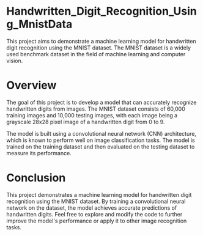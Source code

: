 # Handwritten_Digit_Recognition_Using_MnistData

This project aims to demonstrate a machine learning model for handwritten digit recognition using the MNIST dataset. The MNIST dataset is a widely used benchmark dataset in the field of machine learning and computer vision.

# Overview
The goal of this project is to develop a model that can accurately recognize handwritten digits from images. The MNIST dataset consists of 60,000 training images and 10,000 testing images, with each image being a grayscale 28x28 pixel image of a handwritten digit from 0 to 9.

The model is built using a convolutional neural network (CNN) architecture, which is known to perform well on image classification tasks. The model is trained on the training dataset and then evaluated on the testing dataset to measure its performance.

# Conclusion
This project demonstrates a machine learning model for handwritten digit recognition using the MNIST dataset. By training a convolutional neural network on the dataset, the model achieves accurate predictions of handwritten digits. Feel free to explore and modify the code to further improve the model's performance or apply it to other image recognition tasks.
